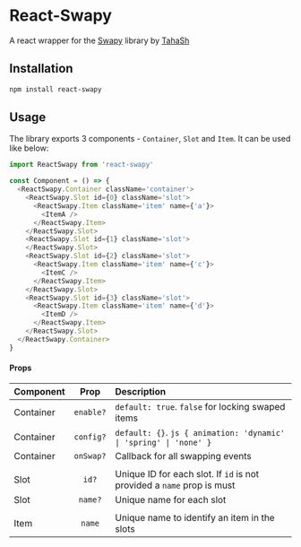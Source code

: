 # React-Swapy

A react wrapper for the [Swapy](https://swapy.tahazsh.com/) library by [TahaSh](https://github.com/TahaSh)

## Installation

```bash
npm install react-swapy
```

## Usage 
The library exports 3 components - `Container`, `Slot` and `Item`. It can be used like below:

```js
import ReactSwapy from 'react-swapy'

const Component = () => {
  <ReactSwapy.Container className='container'>
    <ReactSwapy.Slot id={0} className='slot'>
      <ReactSwapy.Item className='item' name={'a'}>
        <ItemA />
      </ReactSwapy.Item>
    </ReactSwapy.Slot>
    <ReactSwapy.Slot id={1} className='slot'>
    </ReactSwapy.Slot>
    <ReactSwapy.Slot id={2} className='slot'>
      <ReactSwapy.Item className='item' name={'c'}>
        <ItemC />
      </ReactSwapy.Item>
    </ReactSwapy.Slot>
    <ReactSwapy.Slot id={3} className='slot'>
      <ReactSwapy.Item className='item' name={'d'}>
        <ItemD />
      </ReactSwapy.Item>
    </ReactSwapy.Slot>
  </ReactSwapy.Container>
}
```

#### Props

| Component         | Prop            | Description                                                              |
| ----------------- |:---------------:| :----------------------------------------------------------------------- |
| Container         | `enable?`       | `default: true`. `false` for locking swaped items                        |
| Container         | `config?`       | `default: {}`. ```js { animation: 'dynamic' \| 'spring' \| 'none' } ```  |
| Container         | `onSwap?`       | Callback for all swapping events                                         |
|                   |                 |                                                                          |
| Slot              | `id?`           | Unique ID for each slot. If `id` is not provided a `name` prop is must   |
| Slot              | `name?`         | Unique name for each slot                                                |
|                   |                 |                                                                          |
| Item              | `name`          | Unique name to identify an item in the slots                             |


